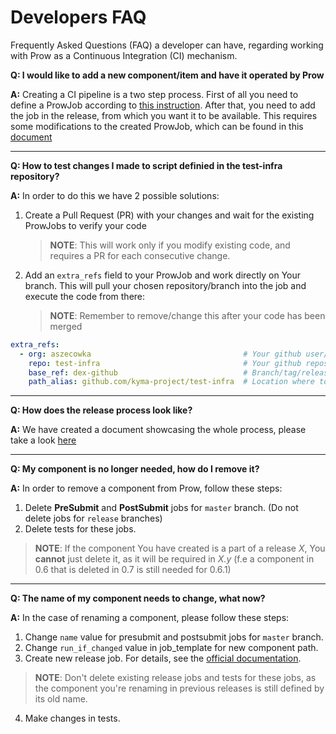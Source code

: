 # Developers FAQ
Frequently Asked Questions (FAQ) a developer can have, regarding working with Prow as a Continuous Integration (CI) mechanism.

**Q: I would like to add a new component/item and have it operated by Prow**

**A:** Creating a CI pipeline is a two step process. First of all you need to define a ProwJob according to [this instruction](create-component-jobs.md). After that, you need to add the job in the release, from which you want it to be available. This requires some modifications to the created ProwJob, which can be found in this [document](create-release-jobs.md)

---
**Q: How to test changes I made to script definied in the test-infra repository?**

**A:** In order to do this we have 2 possible solutions:

1. Create a Pull Request (PR) with your changes and wait for the existing ProwJobs to verify your code

	> **NOTE**: This will work only if you modify existing code, and requires a PR for each consecutive change.

2. Add an `extra_refs` field to your ProwJob and work directly on Your branch. This will pull your chosen repository/branch into the job and execute the code from there:

	> **NOTE**: Remember to remove/change this after your code has been merged

```yaml
extra_refs:
  - org: aszecowka									# Your github user/organisation
    repo: test-infra								# Your github repository
    base_ref: dex-github							# Branch/tag/release to be used
    path_alias: github.com/kyma-project/test-infra 	# Location where to clone
```

---
**Q: How does the release process look like?**

**A:** We have created a document showcasing the whole process, please take a look [here](release-process.md)

---
**Q: My component is no longer needed, how do I remove it?**

**A:** In order to remove a component from Prow, follow these steps:
1. Delete **PreSubmit** and **PostSubmit** jobs for `master` branch. (Do not delete jobs for `release` branches)
2. Delete tests for these jobs.

> **NOTE**: If the component You have created is a part of a release *X*, You **cannot** just delete it, as it will be required in *X.y* (f.e a component in 0.6 that is deleted in 0.7 is still needed for 0.6.1)

---
**Q: The name of my component needs to change, what now?**

**A:** In the case of renaming a component, please follow these steps:
1. Change `name` value for presubmit and postsubmit jobs for `master` branch.
2. Change `run_if_changed` value in job_template for new component path.
3. Create new release job. For details, see the [official documentation](https://github.com/kyma-project/test-infra/blob/master/docs/prow/create-release-jobs.md).
>**NOTE**: Don't delete existing release jobs and tests for these jobs, as the component you're renaming in previous releases is still defined by its old name.
4. Make changes in tests.

